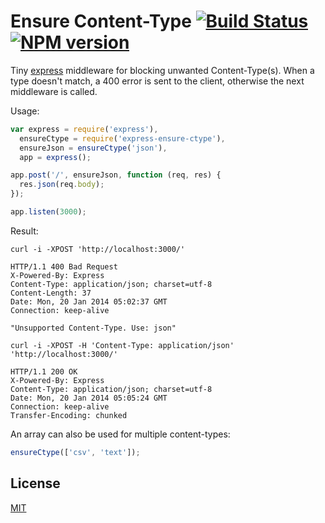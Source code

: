 # Ensure Content-Type [![Build Status](http://travis-ci.org/nemtsov/express-ensure-ctype.png)](http://travis-ci.org/nemtsov/express-ensure-ctype) [![NPM version](https://badge.fury.io/js/express-ensure-ctype.svg)](http://badge.fury.io/js/express-ensure-ctype)

Tiny [express](https://github.com/visionmedia/express) middleware for blocking 
unwanted Content-Type(s). When a type doesn't match, a 400 error is
sent to the client, otherwise the next middleware is called.

Usage:

```javascript
var express = require('express'),
  ensureCtype = require('express-ensure-ctype'),
  ensureJson = ensureCtype('json'),
  app = express();

app.post('/', ensureJson, function (req, res) {
  res.json(req.body);
});

app.listen(3000);
```

Result:

```
curl -i -XPOST 'http://localhost:3000/'

HTTP/1.1 400 Bad Request
X-Powered-By: Express
Content-Type: application/json; charset=utf-8
Content-Length: 37
Date: Mon, 20 Jan 2014 05:02:37 GMT
Connection: keep-alive

"Unsupported Content-Type. Use: json"
```

```
curl -i -XPOST -H 'Content-Type: application/json' 'http://localhost:3000/'

HTTP/1.1 200 OK
X-Powered-By: Express
Content-Type: application/json; charset=utf-8
Date: Mon, 20 Jan 2014 05:05:24 GMT
Connection: keep-alive
Transfer-Encoding: chunked
```

An array can also be used for multiple content-types:

```javascript
ensureCtype(['csv', 'text']);
```

License
-------

[MIT](/LICENSE)
